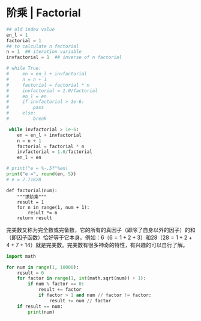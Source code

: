 # 阶乘 \| Factorial



```python
## old index value
en_l = 1 
factorial = 1
## to calculate n factorial
n = 1  ## iteration variable
invfactorial = 1  ## inverse of n factorial

# while True:
#     en = en_l + invfactorial
#     n = n + 1
#     factorial = factorial * n
#     invfactorial = 1.0/factorial
#     en_l = en
#     if invfactorial > 1e-6:
#         pass
#     else:
#         break

 while invfactorial > 1e-6:
    en = en_l + invfactorial
    n = n + 1
    factorial = factorial * n
    invfactorial = 1.0/factorial
    en_l = en

# print("e = %-.5f"%en)
print("e =", round(en, 5))
# e = 2.71828
```

```text
def factorial(num):
    """求阶乘"""
    result = 1
    for n in range(1, num + 1):
        result *= n
    return result
```



完美数又称为完全数或完备数，它的所有的真因子（即除了自身以外的因子）的和（即因子函数）恰好等于它本身。例如：6（$6=1+2+3$）和28（$28=1+2+4+7+14$）就是完美数。完美数有很多神奇的特性，有兴趣的可以自行了解。

```python
import math

for num in range(1, 10000):
    result = 0
    for factor in range(1, int(math.sqrt(num)) + 1):
        if num % factor == 0:
            result += factor
            if factor > 1 and num // factor != factor:
                result += num // factor
    if result == num:
        print(num)
```

